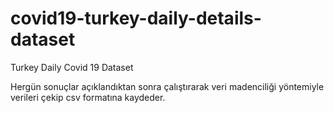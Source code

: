 # covid19-turkey-daily-details-dataset
Turkey Daily Covid 19 Dataset

Hergün sonuçlar açıklandıktan sonra çalıştırarak veri madenciliği yöntemiyle verileri çekip csv formatına kaydeder.
